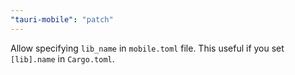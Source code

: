 ```yaml
---
"tauri-mobile": "patch"
---
```


Allow specifying `lib_name` in `mobile.toml` file. This useful if you set `[lib].name` in `Cargo.toml`.